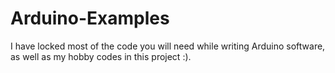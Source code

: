# Arduino-Examples
I have locked most of the code you will need while writing Arduino software, as well as my hobby codes in this project :).
